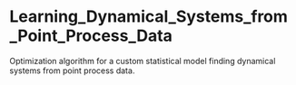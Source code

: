 # Learning_Dynamical_Systems_from_Point_Process_Data
Optimization algorithm for a custom statistical model finding dynamical systems from point process data.
